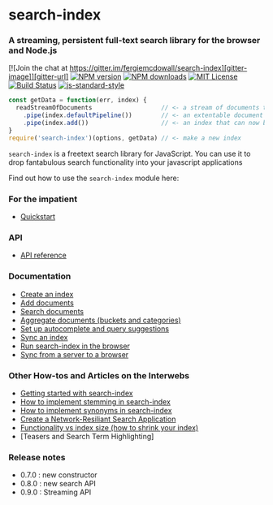# search-index
### A streaming, persistent full-text search library for the browser and Node.js

[![Join the chat at https://gitter.im/fergiemcdowall/search-index][gitter-image]][gitter-url]
[![NPM version][npm-version-image]][npm-url]
[![NPM downloads][npm-downloads-image]][npm-url]
[![MIT License][license-image]][license-url]
[![Build Status][travis-image]][travis-url]
[![js-standard-style][js-standard-image]][js-standard-url] 

```javascript
const getData = function(err, index) {
  readStreamOfDocuments                   // <- a stream of documents to be indexed
    .pipe(index.defaultPipeline())        // <- an extentable document processing pipeline
    .pipe(index.add())                    // <- an index that can now be queried
}
require('search-index')(options, getData) // <- make a new index
```

`search-index` is a freetext search library for JavaScript. You can use it to drop fantabulous search functionality into your javascript applications

Find out how to use the `search-index` module here:

### For the impatient
 * [Quickstart](./doc/quickstart.md)

### API

 * [API reference](./doc/API.md)

### Documentation
 * [Create an index](./doc/create.md)
 * [Add documents](./doc/add.md)
 * [Search documents](./doc/search.md)
 * [Aggregate documents (buckets and categories)]()
 * [Set up autocomplete and query suggestions](./doc/autosuggest.md)
 * [Sync an index](./doc/replicate.md)
 * [Run search-index in the browser](./doc/replicate.md)
 * [Sync from a server to a browser]()

### Other How-tos and Articles on the Interwebs
 * [Getting started with search-index]()
 * [How to implement stemming in search-index]()
 * [How to implement synonyms in search-index]()
 * [Create a Network-Resiliant Search Application](doc/EXAMPLES.md)
 * [Functionality vs index size (how to shrink your index)]()
 * [Teasers and Search Term Highlighting]

### Release notes

* 0.7.0 : new constructor
* 0.8.0 : new search API
* 0.9.0 : Streaming API

[license-image]: http://img.shields.io/badge/license-MIT-blue.svg?style=flat-square
[license-url]: LICENSE

[npm-url]: https://npmjs.org/package/search-index
[npm-version-image]: http://img.shields.io/npm/v/search-index.svg?style=flat-square
[npm-downloads-image]: http://img.shields.io/npm/dm/search-index.svg?style=flat-square

[travis-url]: http://travis-ci.org/fergiemcdowall/search-index
[travis-image]: http://img.shields.io/travis/fergiemcdowall/search-index.svg?style=flat-square

[gitter-url]: https://gitter.im/fergiemcdowall/search-index?utm_source=badge&utm_medium=badge&utm_campaign=pr-badge&utm_content=badge
[gitter-image]: https://img.shields.io/badge/GITTER-join%20chat-green.svg?style=flat-square

[js-standard-url]: https://github.com/feross/standard
[js-standard-image]: https://img.shields.io/badge/code%20style-standard%20js-green.svg?style=flat-square

